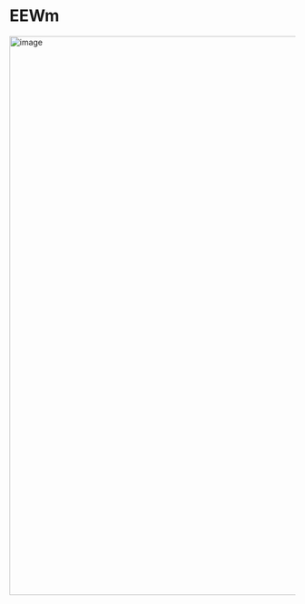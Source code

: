 # EEWm
<img width="1589" height="983" alt="image" src="https://github.com/user-attachments/assets/c11811c9-4618-45ed-b2a9-b038c56d5465" />

